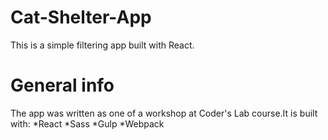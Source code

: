 # Cat-Shelter-App
This is a simple filtering app built with React.

# General info
The app was written as one of a workshop at Coder's Lab course.It is built with:
*React
*Sass
*Gulp
*Webpack
